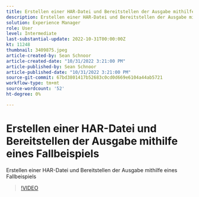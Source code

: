 ```yaml
---
title: Erstellen einer HAR-Datei und Bereitstellen der Ausgabe mithilfe eines Fallbeispiels
description: Erstellen einer HAR-Datei und Bereitstellen der Ausgabe mithilfe eines Fallbeispiels
solution: Experience Manager
role: User
level: Intermediate
last-substantial-update: 2022-10-31T00:00:00Z
kt: 11248
thumbnail: 3409875.jpeg
article-created-by: Sean Schnoor
article-created-date: "10/31/2022 3:21:00 PM"
article-published-by: Sean Schnoor
article-published-date: "10/31/2022 3:21:00 PM"
source-git-commit: 67bd3801417b52683c0cd0d669e6104a44ab5721
workflow-type: tm+mt
source-wordcount: '52'
ht-degree: 0%

---
```



# Erstellen einer HAR-Datei und Bereitstellen der Ausgabe mithilfe eines Fallbeispiels

Erstellen einer HAR-Datei und Bereitstellen der Ausgabe mithilfe eines Fallbeispiels

>[!VIDEO](https://video.tv.adobe.com/v/3409875/?quality=12&learn=on)
